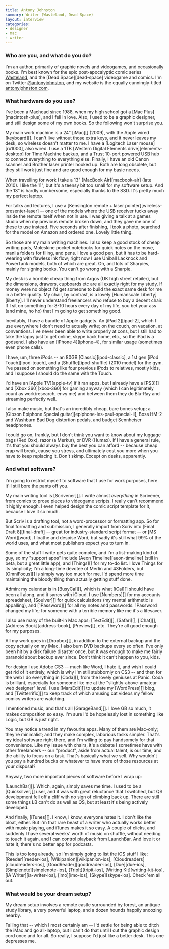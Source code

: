 ```yaml
---
title: Antony Johnston
summary: Writer (Wasteland, Dead Space)
layout: interview
categories:
- designer
- mac
- writer
---
```


### Who are you, and what do you do?

I'm an author, primarily of graphic novels and videogames, and occasionally books. I'm best known for the epic post-apocalyptic comic series [Wasteland](http://www.onipress.com/thebigwet/ "The Big Wet's site."), and the [Dead Space][dead-space] videogame and comics. I'm on Twitter [@antonyjohnston](https://twitter.com/#!/antonyjohnston "Antony's Twitter account."), and my website is the equally cunningly-titled [antonyjohnston.com](http://antonyjohnston.com/ "Antony's website.").

### What hardware do you use?

I've been a Machead since 1988, when my high school got a [Mac Plus][macintosh-plus], and I fell in love. Also, I used to be a graphic designer, and still design some of my own books. So the following won't surprise you.

My main work machine is a 24" [iMac][] (2009), with the Apple wired [keyboard][]. I can't live without those extra keys, and it never leaves my desk, so wireless doesn't matter to me. I have a [Logitech Laser mouse][rx1000], also wired. I use a 1TB [Western Digital Elements drive][elements-desktop] for Time Machine backup, and a Trust 10-port powered USB hub to connect everything to everything else. Finally, I have an old Canon scanner and Brother laser printer hooked up. Both are long obsolete, but they still work just fine and are good enough for my basic needs.

When travelling for work I take a 13" [MacBook Air][macbook-air] (late 2010). I like the 11", but it's a teensy bit too small for my software setup. And the 13" is hardly cumbersome, especially thanks to the SSD. It's pretty much my perfect laptop. 

For talks and lectures, I use a [Kensington remote + laser pointer][wireless-presenter-laser] -- one of the models where the USB receiver tucks away inside the remote itself when not in use. I was giving a talk at a games studio when my previous remote broken down, and they gave me one of these to use instead. Five seconds after finishing, I took a photo, searched for the model on Amazon and ordered one. Lovely little thing.

So those are my main writing machines. I also keep a good stock of cheap writing pads, Moleskine pocket notebooks for quick notes on the move, manila folders for filing, and pens. I love a good pen, but it has to be hard-wearing with flawless ink flow; right now I use Uniball Lacknock and PowerTank models, both of which are great. Oh, and lots of Sharpies, mainly for signing books. You can't go wrong with a Sharpie.

My desk is a horrible cheap thing from Argos (UK high street retailer), but the dimensions, drawers, cupboards etc are all exactly right for my study. If money were no object I'd get someone to build the exact same desk for me in a better quality. My chair, by contrast, is a lovely [Humanscale Liberty][liberty]. I'll never understand freelancers who refuse to buy a decent chair. If I sit on something for 8-10 hours every day of my life, you bet your ass (and mine, ho ho) that I'm going to get something good.

Inevitably, I have a bundle of Apple gadgets. An [iPad 2][ipad-2], which I use everywhere I don't need to actually write; on the couch, on vacation, at conventions. I've never been able to write properly at cons, but I still had to take the lappy just to get online, skype back home, etc., so the iPad is a godsend. I also have an [iPhone 4][iphone-4], for similar usage (sometimes even phone calls). 

I have, um, three iPods -- an 80GB [Classic][ipod-classic], a 1st gen [iPod Touch][ipod-touch], and a [Shuffle][ipod-shuffle] (2010 model) for the gym. I've passed on something like four previous iPods to relatives, mostly kids, and I suppose I should do the same with the Touch. 

I'd have an [Apple TV][apple-tv] if it ran apps, but I already have a [PS3][] and [Xbox 360][xbox-360] for gaming anyway (which I can legitimately count as work/research, envy me) and between them they do Blu-Ray and streaming perfectly well.

I also make music, but that's an incredibly cheap, bare bones setup; a [Gibson Epiphone Special guitar][epiphone-les-paul-special-ii], Boss HM-2 and Washburn Bad Dog distortion pedals, and budget Sennheiser headphones.

I could go on, frankly, but I don't think you want to know about my luggage bags (Red Oxx), razor (a Merkur), or DVR (Humax). If I have a general rule, it's that you should always buy the best you can afford -- because cheap crap will break, cause you stress, and ultimately cost you more when you have to keep replacing it. Don't skimp. Except on desks, apparently.

### And what software?

I'm going to restrict myself to software that I use for work purposes, here. It'll still bore the pants off you.

My main writing tool is [Scrivener][]. I write almost *everything* in Scrivener, from comics to prose pieces to videogame scripts. I really can't recommend it highly enough. I even helped design the comic script template for it, because I love it so much.

But Scriv is a drafting tool, not a word-processor or formatting app. So for final formatting and submission, I generally import from Scriv into [Final Draft 8][final-draft] -- great for industry-standard script format -- or [MS Word][word]. I loathe and despise Word, but sadly it's still what 99% of the world uses, and what most publishers expect you to turn in.

Some of the stuff I write gets quite complex, and I'm a list-making kind of guy, so my "support apps" include [Aeon Timeline][aeon-timeline] (still in beta, but a great little app), and [Things][] for my to-do list. I love Things for its simplicity; I'm a long-time devotee of Merlin and 43Folders, but [OmniFocus][] is simply way too much for me. I'd spend more time maintaining the bloody thing than actually getting stuff done.

Admin: my calendar is in [BusyCal][], which is what [iCal][] should have been all along, and it syncs with iCloud. I use [Numbers][] for my accounts spreadsheet, [Soulver][] for quick calculations (my mental arithmetic is appalling), and [1Password][] for all my notes and passwords. 1Password changed my life; for someone with a terrible memory like me it's a lifesaver. 

I also use many of the built-in Mac apps; [TextEdit][], [Safari][], [iChat][], [Address Book][address-book], [Preview][], etc. They're all good enough for my purposes.

All my work goes in [Dropbox][], in addition to the external backup and the copy actually on my iMac. I also burn DVD backups every so often. I've only been hit by a disk failure disaster once, but it was enough to make me fairly paranoid about backup ever since. Don't think it can't happen to you, kids.

For design I use Adobe CS3 -- much like Word, I hate it, and wish I could get rid of it entirely, which is why I'm still stubbornly on CS3 -- and then for the web I do everything in [Coda][], from the lovely geniuses at Panic. Coda is brilliant, especially for someone like me at the "slightly-above-amateur web designer" level. I use [MarsEdit][] to update my [WordPress][] blog, and [Twitterrific][] to keep track of which amusing cat videos my fellow comics writers are watching. 

I mentioned music, and that's all [GarageBand][]. I love GB so much, it makes composition so easy. I'm sure I'd be hopelessly lost in something like Logic, but GB is just right.

You may notice a trend in my favourite apps. Many of them are Mac-only; they're minimalist; and they make complex, laborious tasks simpler. That's my ideal software right there, and I'm willing to pay handsomely for that convenience. Like my issue with chairs, it's a debate I sometimes have with other freelancers -- our "product", aside from actual talent, is our time, and the ability to focus on a task. That's basically what we sell. Why wouldn't you pay a hundred bucks or whatever to have more of those resources at your disposal?

Anyway, two more important pieces of software before I wrap up:

[LaunchBar][]. Which, again, simply saves me time. I used to be a [Quicksilver][] user, and it was with great reluctance that I switched, but QS development fell off a cliff with no sign of climbing back up. There are still some things LB can't do as well as QS, but at least it's being actively developed.

And finally, [iTunes][]. I know, I know, everyone hates it. I don't like the bloat, either. But I'm that rare beast of a writer who actually works better with music playing, and iTunes makes it so easy. A couple of clicks, and suddenly I have several weeks' worth of music on shuffle, without needing to touch it again, and I can control playback from LaunchBar. And love it or hate it, there's no better app for podcasts.

This is too long already, so I'm simply going to list the iOS stuff I like: [Reeder][reeder-ios], [Wikipanion][wikipanion-ios], [Cloudreaders][cloudreaders-ios], [GoodReader][goodreader-ios], [Due][due-ios], [Simplenote][simplenote-ios], [TripIt][tripit-ios], [Writing Kit][writing-kit-ios], [iA Writer][ia-writer-ios], [imo][imo-ios], [Skype][skype-ios]. Check 'em all out.

### What would be your dream setup?

My dream setup involves a remote castle surrounded by forest, an antique study library, a very powerful laptop, and a dozen hounds happily snoozing nearby.

Failing that -- which I most certainly am -- I'd settle for being able to ditch the iMac and go all-laptop, but I can't do that until I cut the graphic design cord once and for all. So really, I suppose I'd just like a better desk. This one depresses me.